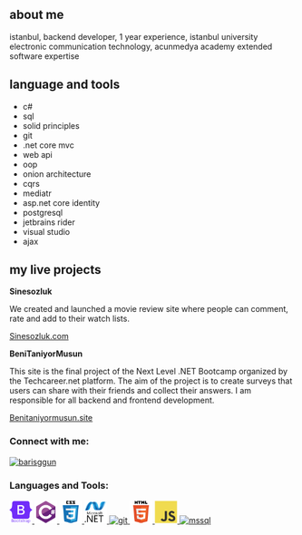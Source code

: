 
## about me

istanbul, backend developer, 1 year experience, istanbul university electronic communication technology, acunmedya academy extended software expertise


## language and tools
* c#
* sql
* solid principles
* git
* .net core mvc
* web api
* oop
* onion architecture
* cqrs
* mediatr
* asp.net core identity
* postgresql
* jetbrains rider
* visual studio
* ajax

  
## my live projects

**Sinesozluk**

We created and launched a movie review site where
people can comment, rate and add to their watch lists.

[Sinesozluk.com](https://sinesozluk.com)


**BeniTaniyorMusun**

This site is the final project of the Next Level .NET
Bootcamp organized by the Techcareer.net platform.
The aim of the project is to create surveys that users can
share with their friends and collect their answers. I am
responsible for all backend and frontend development.

[Benitaniyormusun.site](https://benitaniyormusun.site)

  

<h3 align="left">Connect with me:</h3>
<p align="left">
<a href="https://linkedin.com/in/barisggun" target="blank"><img align="center" src="https://raw.githubusercontent.com/rahuldkjain/github-profile-readme-generator/master/src/images/icons/Social/linked-in-alt.svg" alt="barisggun" height="30" width="40" /></a>
</p>

<h3 align="left">Languages and Tools:</h3>
<p align="left"> <a href="https://getbootstrap.com" target="_blank" rel="noreferrer"> <img src="https://raw.githubusercontent.com/devicons/devicon/master/icons/bootstrap/bootstrap-plain-wordmark.svg" alt="bootstrap" width="40" height="40"/> </a> <a href="https://www.w3schools.com/cs/" target="_blank" rel="noreferrer"> <img src="https://raw.githubusercontent.com/devicons/devicon/master/icons/csharp/csharp-original.svg" alt="csharp" width="40" height="40"/> </a> <a href="https://www.w3schools.com/css/" target="_blank" rel="noreferrer"> <img src="https://raw.githubusercontent.com/devicons/devicon/master/icons/css3/css3-original-wordmark.svg" alt="css3" width="40" height="40"/> </a> <a href="https://dotnet.microsoft.com/" target="_blank" rel="noreferrer"> <img src="https://raw.githubusercontent.com/devicons/devicon/master/icons/dot-net/dot-net-original-wordmark.svg" alt="dotnet" width="40" height="40"/> </a> <a href="https://git-scm.com/" target="_blank" rel="noreferrer"> <img src="https://www.vectorlogo.zone/logos/git-scm/git-scm-icon.svg" alt="git" width="40" height="40"/> </a> <a href="https://www.w3.org/html/" target="_blank" rel="noreferrer"> <img src="https://raw.githubusercontent.com/devicons/devicon/master/icons/html5/html5-original-wordmark.svg" alt="html5" width="40" height="40"/> </a> <a href="https://developer.mozilla.org/en-US/docs/Web/JavaScript" target="_blank" rel="noreferrer"> <img src="https://raw.githubusercontent.com/devicons/devicon/master/icons/javascript/javascript-original.svg" alt="javascript" width="40" height="40"/> </a> <a href="https://www.microsoft.com/en-us/sql-server" target="_blank" rel="noreferrer"> <img src="https://www.svgrepo.com/show/303229/microsoft-sql-server-logo.svg" alt="mssql" width="40" height="40"/> </a> </p>
